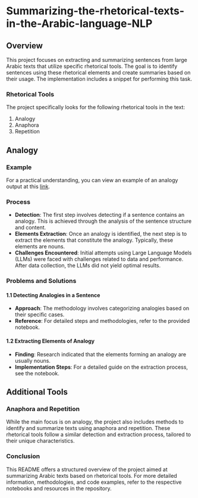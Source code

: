 # Summarizing-the-rhetorical-texts-in-the-Arabic-language-NLP

## Overview
This project focuses on extracting and summarizing sentences from large Arabic texts that utilize specific rhetorical tools. The goal is to identify sentences using these rhetorical elements and create summaries based on their usage. The implementation includes a snippet for performing this task.

### Rhetorical Tools
The project specifically looks for the following rhetorical tools in the text:
1. Analogy
2. Anaphora
3. Repetition

## Analogy
### Example
For a practical understanding, you can view an example of an analogy output at this [link](https://github.com/zahran1234/Summarizing-the-rhetorical-texts-in-the-Arabic-language-NLP/blob/main/analogy%20sample%20example.jpeg).

### Process
- **Detection**: The first step involves detecting if a sentence contains an analogy. This is achieved through the analysis of the sentence structure and content.
- **Elements Extraction**: Once an analogy is identified, the next step is to extract the elements that constitute the analogy. Typically, these elements are nouns.
- **Challenges Encountered**: Initial attempts using Large Language Models (LLMs) were faced with challenges related to data and performance. After data collection, the LLMs did not yield optimal results.

### Problems and Solutions
#### 1.1 Detecting Analogies in a Sentence
- **Approach**: The methodology involves categorizing analogies based on their specific cases.
- **Reference**: For detailed steps and methodologies, refer to the provided notebook.

#### 1.2 Extracting Elements of Analogy
- **Finding**: Research indicated that the elements forming an analogy are usually nouns.
- **Implementation Steps**: For a detailed guide on the extraction process, see the notebook.

## Additional Tools
### Anaphora and Repetition
While the main focus is on analogy, the project also includes methods to identify and summarize texts using anaphora and repetition. These rhetorical tools follow a similar detection and extraction process, tailored to their unique characteristics.

### Conclusion
This README offers a structured overview of the project aimed at summarizing Arabic texts based on rhetorical tools. For more detailed information, methodologies, and code examples, refer to the respective notebooks and resources in the repository.
